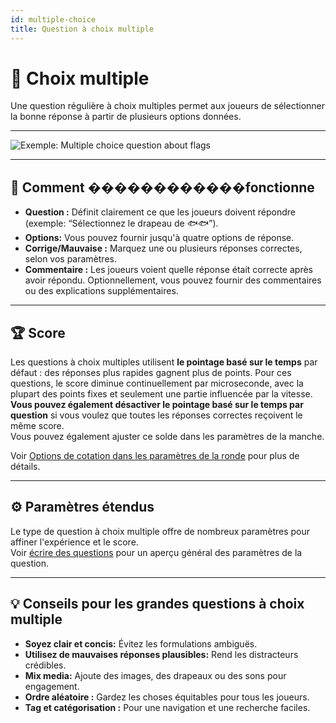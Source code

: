 ```yaml
---
id: multiple-choice
title: Question à choix multiple
---
```


# 🔢 Choix multiple

Une question régulière à choix multiples permet aux joueurs de sélectionner la bonne réponse à partir de plusieurs options données.

---

![Exemple: Multiple choice question about flags](/images/question-modes/multiple-choice/multiple-choice-wales.png)

---

## 📝 Comment ������������fonctionne

- **Question :** Définit clairement ce que les joueurs doivent répondre (exemple: “Sélectionnez le drapeau de 🐟🐟”).
- **Options:** Vous pouvez fournir jusqu'à quatre options de réponse.
- **Corrige/Mauvaise :** Marquez une ou plusieurs réponses correctes, selon vos paramètres.
- **Commentaire :** Les joueurs voient quelle réponse était correcte après avoir répondu. Optionnellement, vous pouvez fournir des commentaires ou des explications supplémentaires.

---

## 🏆 Score

Les questions à choix multiples utilisent **le pointage basé sur le temps** par défaut : des réponses plus rapides gagnent plus de points. Pour ces questions, le score diminue continuellement par microseconde, avec la plupart des points fixes et seulement une partie influencée par la vitesse.\
**Vous pouvez également désactiver le pointage basé sur le temps par question** si vous voulez que toutes les réponses correctes reçoivent le même score.\
Vous pouvez également ajuster ce solde dans les paramètres de la manche.

Voir [Options de cotation dans les paramètres de la ronde](../editor/008-round-options.md#-scoring-options) pour plus de détails.

---

## ⚙️ Paramètres étendus

Le type de question à choix multiple offre de nombreux paramètres pour affiner l'expérience et le score.\
Voir [écrire des questions](../editor/005-writing-questions.md) pour un aperçu général des paramètres de la question.

---

## 💡 Conseils pour les grandes questions à choix multiple

- **Soyez clair et concis:** Évitez les formulations ambiguës.
- **Utilisez de mauvaises réponses plausibles:** Rend les distracteurs crédibles.
- **Mix media:** Ajoute des images, des drapeaux ou des sons pour engagement.
- **Ordre aléatoire :** Gardez les choses équitables pour tous les joueurs.
- **Tag et catégorisation :** Pour une navigation et une recherche faciles.
